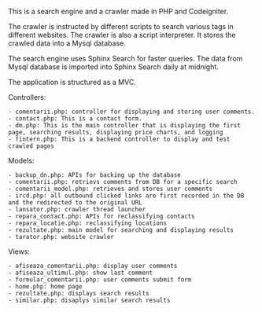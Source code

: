 This is a search engine and a crawler made in PHP and Codeigniter.

The crawler is instructed by different scripts to search various tags in different websites. The crawler is also a script interpreter. It stores the crawled data into a Mysql database.

The search engine uses Sphinx Search for faster queries. The data from Mysql database is imported into Sphinx Search daily at midnight.

The application is structured as a MVC.

Controllers:
	
	- comentarii.php: controller for displaying and storing user comments.
	- contact.php: This is a contact form.
	- dm.php: This is the main controller that is displaying the first page, searching results, displaying price charts, and logging
	- fintern.php: This is a backend controller to display and test crawled pages

Models:

	- backup_dn.php: APIs for backing up the database
	- comentarii.php: retrievs comments from DB for a specific search
	- comentarii_model.php: retrieves and stores user comments
	- ircd.php: all outbound clicked links are first recorded in the DB and the redirected to the original URL
	- lansator.php: crawler thread launcher
	- repara_contact.php: APIs for reclassifying contacts 
	- repara_locatie.php: reclassifying locations
	- rezultate.php: main model for searching and displaying results
	- tarator.php: website crawler 

Views:

	- afiseaza_comentarii.php: display user comments
	- afiseaza_ultimul.php: show last comment
	- formular_comentarii.php: user comments submit form
	- home.php: home page
	- rezultate.php: displays search results
	- similar.php: disaplys similar search results
